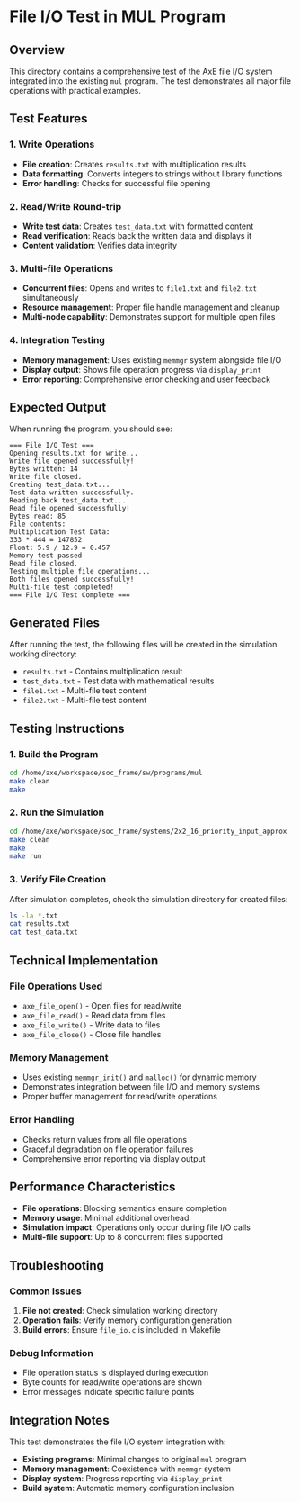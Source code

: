 # File I/O Test in MUL Program

## Overview

This directory contains a comprehensive test of the AxE file I/O system integrated into the existing `mul` program. The test demonstrates all major file operations with practical examples.

## Test Features

### 1. Write Operations
- **File creation**: Creates `results.txt` with multiplication results
- **Data formatting**: Converts integers to strings without library functions
- **Error handling**: Checks for successful file opening

### 2. Read/Write Round-trip
- **Write test data**: Creates `test_data.txt` with formatted content
- **Read verification**: Reads back the written data and displays it
- **Content validation**: Verifies data integrity

### 3. Multi-file Operations
- **Concurrent files**: Opens and writes to `file1.txt` and `file2.txt` simultaneously
- **Resource management**: Proper file handle management and cleanup
- **Multi-node capability**: Demonstrates support for multiple open files

### 4. Integration Testing
- **Memory management**: Uses existing `memmgr` system alongside file I/O
- **Display output**: Shows file operation progress via `display_print`
- **Error reporting**: Comprehensive error checking and user feedback

## Expected Output

When running the program, you should see:

```
=== File I/O Test ===
Opening results.txt for write...
Write file opened successfully!
Bytes written: 14
Write file closed.
Creating test_data.txt...
Test data written successfully.
Reading back test_data.txt...
Read file opened successfully!
Bytes read: 85
File contents:
Multiplication Test Data:
333 * 444 = 147852
Float: 5.9 / 12.9 = 0.457
Memory test passed
Read file closed.
Testing multiple file operations...
Both files opened successfully!
Multi-file test completed!
=== File I/O Test Complete ===
```

## Generated Files

After running the test, the following files will be created in the simulation working directory:
- `results.txt` - Contains multiplication result
- `test_data.txt` - Test data with mathematical results
- `file1.txt` - Multi-file test content
- `file2.txt` - Multi-file test content

## Testing Instructions

### 1. Build the Program
```bash
cd /home/axe/workspace/soc_frame/sw/programs/mul
make clean
make
```

### 2. Run the Simulation
```bash
cd /home/axe/workspace/soc_frame/systems/2x2_16_priority_input_approx
make clean
make
make run
```

### 3. Verify File Creation
After simulation completes, check the simulation directory for created files:
```bash
ls -la *.txt
cat results.txt
cat test_data.txt
```

## Technical Implementation

### File Operations Used
- `axe_file_open()` - Open files for read/write
- `axe_file_read()` - Read data from files
- `axe_file_write()` - Write data to files  
- `axe_file_close()` - Close file handles

### Memory Management
- Uses existing `memmgr_init()` and `malloc()` for dynamic memory
- Demonstrates integration between file I/O and memory systems
- Proper buffer management for read/write operations

### Error Handling
- Checks return values from all file operations
- Graceful degradation on file operation failures
- Comprehensive error reporting via display output

## Performance Characteristics

- **File operations**: Blocking semantics ensure completion
- **Memory usage**: Minimal additional overhead
- **Simulation impact**: Operations only occur during file I/O calls
- **Multi-file support**: Up to 8 concurrent files supported

## Troubleshooting

### Common Issues
1. **File not created**: Check simulation working directory
2. **Operation fails**: Verify memory configuration generation
3. **Build errors**: Ensure `file_io.c` is included in Makefile

### Debug Information
- File operation status is displayed during execution
- Byte counts for read/write operations are shown
- Error messages indicate specific failure points

## Integration Notes

This test demonstrates the file I/O system integration with:
- **Existing programs**: Minimal changes to original `mul` program
- **Memory management**: Coexistence with `memmgr` system
- **Display system**: Progress reporting via `display_print`
- **Build system**: Automatic memory configuration inclusion